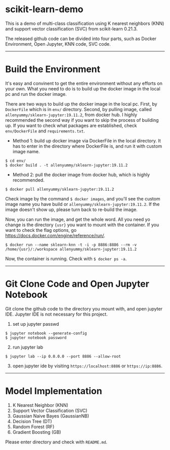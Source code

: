 # **scikit-learn-demo**
This is a demo of multi-class classification using K nearest neighbors (KNN) and support vector classification (SVC) from scikit-learn 0.21.3.

The released github code can be divided into four parts, such as Docker Environment, Open Jupyter, KNN code, SVC code.

---
# Build the Environment
It's easy and convinent to get the entire environment without any efforts on your own. What you need to do is to build up the docker image in the local pc and run the docker image. 

There are two ways to build up the docker image in the local pc. First, by `DockerFile` which is in `env/` directory. Second, by pulling image, called `allenyummy/sklearn-jupyter:19.11.2`, from docker hub. I highly recommended the second way if you want to skip the process of building up. If you want to check what packages are established, check `env/DockerFile` and `requirements.txt`. 
* Method 1: build up docker image via DockerFile in the local directory. It has to enter in the directory where DockerFile is, and run it with custom image name.

```
$ cd env/
$ docker build . -t allenyummy/sklearn-jupyter:19.11.2
```  

* Method 2: pull the docker image from docker hub, which is highly recommended. 

```
$ docker pull allenyummy/sklearn-jupyter:19.11.2
```


Check image by the command `$ docker images`, and you'll see the custom image name you have build or `allenyummy/sklearn-jupyter:19.11.2`. If the image doesn't show up, please turn back to re-build the image.

Now, you can run the image, and get the whole word. All you need yo change is the directory `{usr}` you want to mount with the container. If you want to check the flag options, go https://docs.docker.com/engine/reference/run/.

```
$ docker run --name sklearn-knn -t -i -p 8886:8886 --rm -v /home/{usr}/:/workspace allenyummy/sklearn-jupyter:19.11.2
```

Now, the container is running. Check with `$ docker ps -a`.

---
# Git Clone Code and Open Jupyter Notebook
Git clone the github code to the directory you mount with, and open jupyter IDE. Jupyter IDE is not necessary for this project.

1. set up jupyter passwd

```
$ jupyter notebook --generate-config
$ jupyter notebook password
```

2. run jupyter lab

```
$ jupyter lab --ip 0.0.0.0 --port 8886 --allow-root
```

3. open jupyter ide by visiting `https://localhost:8886` or `https://ip:8886`.

---
# Model Implementation
1. K Nearest Neighbor (KNN)
2. Support Vector Classification (SVC)
3. Gaussian Naive Bayes (GaussianNB)
4. Decision Tree (DT)
5. Random Forest (RF)
6. Gradient Boosting (GB)

Please enter directory and check with `README.md`.
